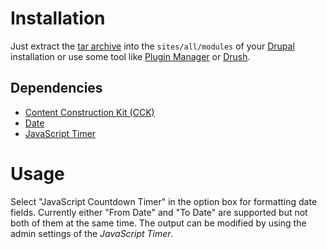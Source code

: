 Installation
============

Just extract the [tar archive](http://livoris.de/releases/jstimerdateformatter-6.x-1.0.tar.gz) into the `sites/all/modules` of your [Drupal](http://drupal.org/) installation or use some tool like [Plugin Manager](http://drupal.org/project/plugin_manager) or [Drush](http://drupal.org/project/drush).

Dependencies
------------

*  [Content Construction Kit (CCK)](http://drupal.org/project/cck)
*  [Date](http://drupal.org/project/date)
*  [JavaScript Timer](http://drupal.org/project/jstimer)

Usage
=====

Select "JavaScript Countdown Timer" in the option box for formatting date fields. Currently either "From Date" and "To Date" are supported but not both of them at the same time. The output can be modified by using the admin settings of the *JavaScript Timer*.

